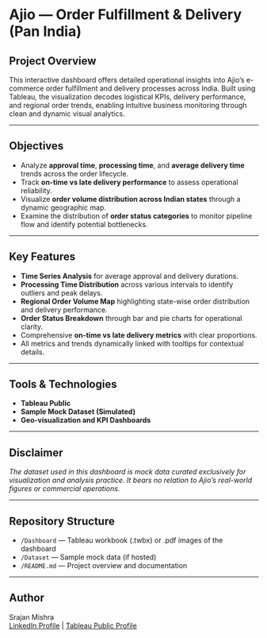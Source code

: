 # Ajio — Order Fulfillment & Delivery (Pan India)

## Project Overview  
This interactive dashboard offers detailed operational insights into Ajio’s e-commerce order fulfillment and delivery processes across India. Built using Tableau, the visualization decodes logistical KPIs, delivery performance, and regional order trends, enabling intuitive business monitoring through clean and dynamic visual analytics.

---

## Objectives  

- Analyze **approval time**, **processing time**, and **average delivery time** trends across the order lifecycle.
- Track **on-time vs late delivery performance** to assess operational reliability.
- Visualize **order volume distribution across Indian states** through a dynamic geographic map.
- Examine the distribution of **order status categories** to monitor pipeline flow and identify potential bottlenecks.

---

## Key Features  

- **Time Series Analysis** for average approval and delivery durations.
- **Processing Time Distribution** across various intervals to identify outliers and peak delays.
- **Regional Order Volume Map** highlighting state-wise order distribution and delivery performance.
- **Order Status Breakdown** through bar and pie charts for operational clarity.
- Comprehensive **on-time vs late delivery metrics** with clear proportions.
- All metrics and trends dynamically linked with tooltips for contextual details.

---

## Tools & Technologies  

- **Tableau Public**
- **Sample Mock Dataset (Simulated)**
- **Geo-visualization and KPI Dashboards**

---

## Disclaimer  

*The dataset used in this dashboard is mock data curated exclusively for visualization and analysis practice. It bears no relation to Ajio’s real-world figures or commercial operations.*

---

## Repository Structure  

- `/Dashboard` — Tableau workbook (.twbx) or .pdf images of the dashboard  
- `/Dataset` — Sample mock data (if hosted)  
- `/README.md` — Project overview and documentation  

---

## Author  

Srajan Mishra  
[LinkedIn Profile](#) | [Tableau Public Profile](#)

